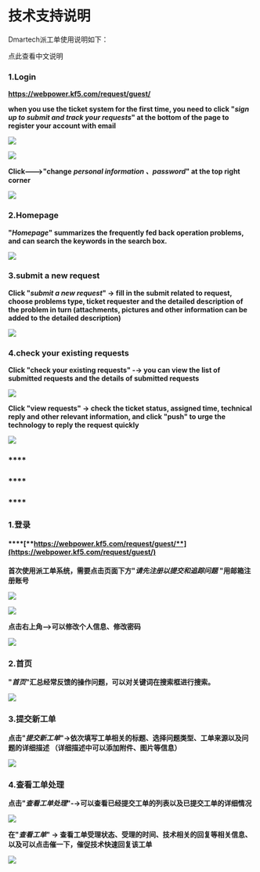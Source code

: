 # 技术支持说明

Dmartech派工单使用说明如下：

点此查看中文说明

### **1.Login** <a id="Webpower&#x5DE5;&#x5355;&#x7CFB;&#x7EDF;&#x4F7F;&#x7528;&#x6307;&#x5357;(For&#x5BA2;&#x6237;&#x53C2;&#x8003;)-1.Login"></a>

**https://webpower.kf5.com/request/guest/**

**when you  use the ticket system for the first time, you need to click "**_**sign up to submit and track your requests**_**" at the bottom of the page to register your account with email**

![](../.gitbook/assets/image%20%28446%29.png)

![](../.gitbook/assets/image%20%28126%29.png)

**Click---&gt;"change** _**personal information 、password**_**" at the top right corner** 

![](../.gitbook/assets/image%20%28325%29.png)

### **2.Homepage** <a id="Webpower&#x5DE5;&#x5355;&#x7CFB;&#x7EDF;&#x4F7F;&#x7528;&#x6307;&#x5357;(For&#x5BA2;&#x6237;&#x53C2;&#x8003;)-2.Homepage"></a>

**"**_**Homepage**_**" summarizes the frequently fed back operation problems, and can search the keywords in the search box.**

![](../.gitbook/assets/image%20%28205%29.png)

### **3.submit a new request** <a id="Webpower&#x5DE5;&#x5355;&#x7CFB;&#x7EDF;&#x4F7F;&#x7528;&#x6307;&#x5357;(For&#x5BA2;&#x6237;&#x53C2;&#x8003;)-3.submitanewrequest"></a>

**Click "**_**submit a new request**_**" → fill in the submit related to request, choose  problems type, ticket requester and the detailed description of the problem in turn \(attachments, pictures and other information can be added to the detailed description\)**

![](../.gitbook/assets/image%20%28321%29.png)

### **4.check your existing requests** <a id="Webpower&#x5DE5;&#x5355;&#x7CFB;&#x7EDF;&#x4F7F;&#x7528;&#x6307;&#x5357;(For&#x5BA2;&#x6237;&#x53C2;&#x8003;)-4.checkyourexistingrequests"></a>

**Click "check your existing requests" -→ you can view the list of submitted requests and the details of submitted requests**

![](../.gitbook/assets/image%20%2825%29.png)

**Click "view requests" → check the ticket status, assigned time, technical reply and other relevant information, and click "push" to urge the technology to reply the request quickly**

![](../.gitbook/assets/image%20%28173%29.png)

### \*\*\*\* <a id="Webpower&#x5DE5;&#x5355;&#x7CFB;&#x7EDF;&#x4F7F;&#x7528;&#x6307;&#x5357;(For&#x5BA2;&#x6237;&#x53C2;&#x8003;)-1.&#x767B;&#x5F55;"></a>

### \*\*\*\* <a id="Webpower&#x5DE5;&#x5355;&#x7CFB;&#x7EDF;&#x4F7F;&#x7528;&#x6307;&#x5357;(For&#x5BA2;&#x6237;&#x53C2;&#x8003;)-1.&#x767B;&#x5F55;"></a>

### \*\*\*\* <a id="Webpower&#x5DE5;&#x5355;&#x7CFB;&#x7EDF;&#x4F7F;&#x7528;&#x6307;&#x5357;(For&#x5BA2;&#x6237;&#x53C2;&#x8003;)-1.&#x767B;&#x5F55;"></a>

### **1.登录**  <a id="Webpower&#x5DE5;&#x5355;&#x7CFB;&#x7EDF;&#x4F7F;&#x7528;&#x6307;&#x5357;(For&#x5BA2;&#x6237;&#x53C2;&#x8003;)-1.&#x767B;&#x5F55;"></a>

####  ****[**https://webpower.kf5.com/request/guest/**](https://webpower.kf5.com/request/guest/) <a id="Webpower&#x5DE5;&#x5355;&#x7CFB;&#x7EDF;&#x4F7F;&#x7528;&#x6307;&#x5357;(For&#x5BA2;&#x6237;&#x53C2;&#x8003;)-https://webpower.kf5.com/request/guest/"></a>

**首次使用派工单系统，需要点击页面下方"**_**请先注册以提交和追踪问题**_ **"用邮箱注册账号**

![](../.gitbook/assets/image%20%28426%29.png)

![](../.gitbook/assets/image%20%28357%29.png)

**点击右上角--&gt;可以修改个人信息、修改密码**

![](../.gitbook/assets/image%20%28160%29.png)

### **2.首页** <a id="Webpower&#x5DE5;&#x5355;&#x7CFB;&#x7EDF;&#x4F7F;&#x7528;&#x6307;&#x5357;(For&#x5BA2;&#x6237;&#x53C2;&#x8003;)-2.&#x9996;&#x9875;"></a>

**"**_**首页**_**"汇总经常反馈的操作问题，可以对关键词在搜索框进行搜索。**

![](../.gitbook/assets/image%20%2883%29.png)

### **3.提交新工单** <a id="Webpower&#x5DE5;&#x5355;&#x7CFB;&#x7EDF;&#x4F7F;&#x7528;&#x6307;&#x5357;(For&#x5BA2;&#x6237;&#x53C2;&#x8003;)-3.&#x63D0;&#x4EA4;&#x65B0;&#x5DE5;&#x5355;"></a>

**点击"**_**提交新工单**_**"→依次填写工单相关的标题、选择问题类型、工单来源以及问题的详细描述 （详细描述中可以添加附件、图片等信息）**

![](../.gitbook/assets/image%20%283%29.png)

### **4.查看工单处理** <a id="Webpower&#x5DE5;&#x5355;&#x7CFB;&#x7EDF;&#x4F7F;&#x7528;&#x6307;&#x5357;(For&#x5BA2;&#x6237;&#x53C2;&#x8003;)-4.&#x67E5;&#x770B;&#x5DE5;&#x5355;&#x5904;&#x7406;"></a>

**点击"**_**查看工单处理**_**"-→可以查看已经提交工单的列表以及已提交工单的详细情况**

![](../.gitbook/assets/image%20%28305%29.png)

**在"**_**查看工单**_**" → 查看工单受理状态、受理的时间、技术相关的回复等相关信息、以及可以点击催一下，催促技术快速回复该工单**

![](../.gitbook/assets/image%20%28290%29.png)

